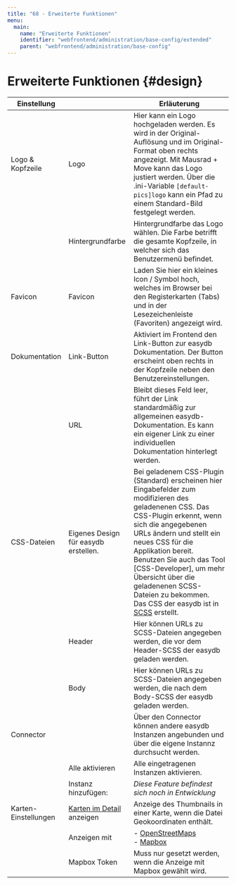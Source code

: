```yaml
---
title: "68 - Erweiterte Funktionen"
menu:
  main:
    name: "Erweiterte Funktionen"
    identifier: "webfrontend/administration/base-config/extended"
    parent: "webfrontend/administration/base-config"
---
```

# Erweiterte Funktionen {#design}

|Einstellung||Erläuterung|
|---|---|---|
|Logo & Kopfzeile|Logo|Hier kann ein Logo hochgeladen werden. Es wird in der Original-Auflösung und im Original-Format oben rechts angezeigt. Mit Mausrad + Move kann das Logo justiert werden. Über die .ini-Variable `[default-pics]logo` kann ein Pfad zu einem Standard-Bild festgelegt werden.|
||Hintergrundfarbe| Hintergrundfarbe das Logo wählen. Die Farbe betrifft die gesamte Kopfzeile, in welcher sich das Benutzermenü befindet. |
|Favicon|Favicon| Laden Sie hier ein kleines Icon / Symbol hoch, welches im Browser bei den Registerkarten (Tabs) und in der Lesezeichenleiste (Favoriten) angezeigt wird. |
|Dokumentation|Link-Button|Aktiviert im Frontend den Link-Button zur easydb Dokumentation. Der Button erscheint oben rechts in der Kopfzeile neben den Benutzereinstellungen.|
||URL|Bleibt dieses Feld leer, führt der Link standardmäßig zur allgemeinen easydb-Dokumentation. Es kann ein eigener Link zu einer individuellen Dokumentation hinterlegt werden.|
|CSS-Dateien|Eigenes Design für easydb erstellen.|Bei geladenem CSS-Plugin (Standard) erscheinen hier Eingabefelder zum modifizieren des geladenenen CSS. Das CSS-Plugin erkennt, wenn sich die angegebenen URLs ändern und stellt ein neues CSS für die Applikation bereit. Benutzen Sie auch das Tool [CSS-Developer], um mehr Übersicht über die geladenenen SCSS-Dateien zu bekommen. <br> Das CSS der easydb ist in [SCSS](http://sass-lang.com/) erstellt.|
||Header| Hier können URLs zu SCSS-Dateien angegeben werden, die vor dem Header-SCSS der easydb geladen werden. |
||Body| Hier können URLs zu SCSS-Dateien angegeben werden, die nach dem Body-SCSS der easydb geladen werden. |
|Connector||Über den Connector können andere easydb Instanzen angebunden und über die eigene Instannz durchsucht werden.|
||Alle aktivieren|Alle eingetragenen Instanzen aktivieren.|
||Instanz hinzufügen:|*Diese Feature befindest sich noch in Entwicklung*|
|Karten-Einstellungen|[Karten im Detail](/de/webfrontend/datamanagement/search/detail) anzeigen|Anzeige des Thumbnails in einer Karte, wenn die Datei Geokoordinaten enthält.|
||Anzeigen mit|- [OpenStreetMaps](https://www.openstreetmap.org/) <br> - [Mapbox](https://www.mapbox.com/)|
||Mapbox Token| Muss nur gesetzt werden, wenn die Anzeige mit Mapbox gewählt wird.|








